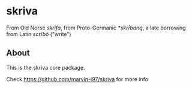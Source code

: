 # skriva

From Old Norse _skrifa_, from Proto-Germanic _\*skrībaną_, a late borrowing from Latin _scrībō_ ("write")

## About

This is the skriva core package.

Check https://github.com/marvin-j97/skriva for more info
